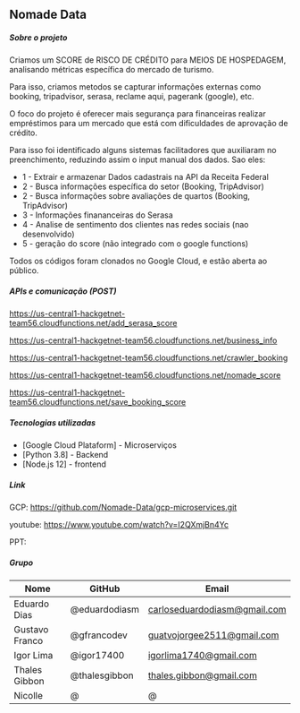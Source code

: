 ## Nomade Data

##### Sobre o projeto
Criamos um SCORE de RISCO DE CRÉDITO para MEIOS DE HOSPEDAGEM, analisando métricas específica do mercado de turismo.

Para isso, criamos metodos se capturar informações externas como booking, tripadvisor, serasa, reclame aqui, pagerank (google), etc.

O foco do projeto é oferecer mais segurança para financeiras realizar empréstimos para um mercado que está com dificuldades de aprovação de crédito.

Para isso foi identificado alguns sistemas facilitadores que auxiliaram no preenchimento, reduzindo assim o input manual dos dados. Sao eles:
* 1 - Extrair e armazenar Dados cadastrais na API da Receita Federal
* 2 - Busca informações específica do setor (Booking, TripAdvisor)
* 2 - Busca informações sobre avaliações de quartos (Booking, TripAdvisor)
* 3 - Informações finananceiras do Serasa
* 4 - Analise de sentimento dos clientes nas redes sociais (nao desenvolvido)
* 5 - geração do score (não integrado com o google functions)

Todos os códigos foram clonados no Google Cloud, e estão aberta ao público.

##### APIs e comunicação (POST)

https://us-central1-hackgetnet-team56.cloudfunctions.net/add_serasa_score

https://us-central1-hackgetnet-team56.cloudfunctions.net/business_info

https://us-central1-hackgetnet-team56.cloudfunctions.net/crawler_booking 

https://us-central1-hackgetnet-team56.cloudfunctions.net/nomade_score 

https://us-central1-hackgetnet-team56.cloudfunctions.net/save_booking_score 


##### Tecnologias utilizadas
* [Google Cloud Plataform] - Microserviços
* [Python 3.8] - Backend
* [Node.js 12] - frontend


##### Link
GCP: https://github.com/Nomade-Data/gcp-microservices.git

youtube: https://www.youtube.com/watch?v=I2QXmjBn4Yc

PPT: 


##### Grupo
| Nome | GitHub | Email
|---|---|---|
| Eduardo Dias |  @eduardodiasm | carloseduardodiasm@gmail.com |
| Gustavo Franco  | @gfrancodev  | guatvojorgee2511@gmail.com |
| Igor Lima | @igor17400 | igorlima1740@gmail.com |
| Thales Gibbon | @thalesgibbon | thales.gibbon@gmail.com |
| Nicolle | @  | @ |
